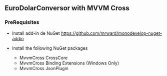 ## EuroDolarConversor with MVVM Cross

### PreRequisites

* Install add-in de NuGet https://github.com/mrward/monodevelop-nuget-addin

* Install the following NuGet packages
  * MvvmCross CrossCore
  * MvvmCross Binding Extensions (Windows Only)
  * MvvmCross JsonPlugin
